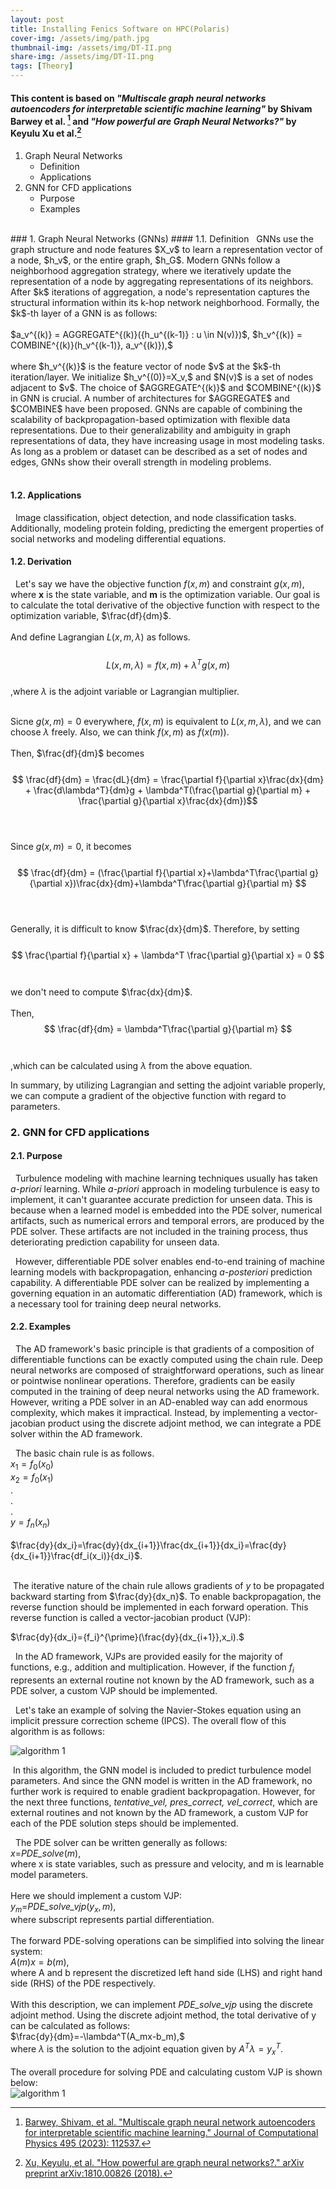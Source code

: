 ```yaml
---
layout: post
title: Installing Fenics Software on HPC(Polaris)
cover-img: /assets/img/path.jpg
thumbnail-img: /assets/img/DT-II.png
share-img: /assets/img/DT-II.png
tags: [Theory]
---
```


#### This content is based on *"Multiscale graph neural networks autoencoders for interpretable scientific machine learning"* by Shivam Barwey et al. [^1] and *"How powerful are Graph Neural Networks?"* by Keyulu Xu et al.[^2]
1. Graph Neural Networks 
   - Definition
   - Applications<br>
2. GNN for CFD applications
   - Purpose
   - Examples
   
<br>
### 1. Graph Neural Networks (GNNs)
#### 1.1. Definition
&nbsp; GNNs use the graph structure and node features $X_v$ to learn a representation vector of a node, $h_v$, or the entire graph, $h_G$. Modern GNNs follow a neighborhood aggregation strategy, where we iteratively update the representation of a node by aggregating representations of its neighbors. 
After $k$ iterations of aggregation, a node's representation captures the structural information within its k-hop network neighborhood.
Formally, the $k$-th layer of a GNN is as follows:  <br/><br/>
$a_v^{(k)} = AGGREGATE^{(k)}({h_u^{(k-1)} : u \in N(v)})$,   $h_v^{(k)} = COMBINE^{(k)}(h_v^{(k-1)}, a_v^{(k)}),$ <br/><br/>
where $h_v^{(k)}$ is the feature vector of node $v$ at the $k$-th iteration/layer.
We initialize $h_v^{(0)}=X_v,$ and $N(v)$ is a set of nodes adjacent to $v$. 
The choice of $AGGREGATE^{(k)}$ and $COMBINE^{(k)}$ in GNN is crucial.
A number of architectures for $AGGREGATE$ and $COMBINE$ have been proposed.  
GNNs are capable of combining the scalability of backpropagation-based optimization with flexible data representations.
Due to their generalizability and ambiguity in graph representations of data, they have increasing usage in most modeling tasks.
As long as a problem or dataset can be described as a set of nodes and edges, GNNs show their overall strength in modeling problems. <br/><br/>


#### 1.2. Applications
&nbsp; Image classification, object detection, and node classification tasks. Additionally, modeling protein folding, predicting the emergent properties of social networks and modeling differential equations.

   

#### 1.2. Derivation
&nbsp; Let's say we have the objective function $f(x, m)$ and constraint $g(x, m)$, where **x** is the state variable, and **m** is the optimization variable. Our goal is to calculate the total derivative of the objective function with respect to the optimization variable, $\frac{df}{dm}$. <br/><br/>
And define Lagrangian $L(x, m, \lambda)$ as follows. <br/><br/>
 $$
 L(x, m, \lambda) = f(x, m) + \lambda^Tg(x, m) 
 $$ 
 <br>
 ,where $\lambda$ is the adjoint variable or Lagrangian multiplier.<br/><br/>
 
 Sicne $g(x,m) = 0$ everywhere, $f(x,m)$ is equivalent to $L(x, m, \lambda)$, and we can choose $\lambda$ freely. Also, we can think $f(x,m)$ as $f(x(m))$. <br/><br/>
 Then, $\frac{df}{dm}$ becomes <br/><br/>
 $$ \frac{df}{dm} = \frac{dL}{dm} = \frac{\partial f}{\partial x}\frac{dx}{dm} + \frac{d\lambda^T}{dm}g + \lambda^T(\frac{\partial g}{\partial m} + \frac{\partial g}{\partial x}\frac{dx}{dm})$$ <br/><br/>

 Since $g(x,m)=0$, it becomes <br/><br/>
 $$
 \frac{df}{dm} = (\frac{\partial f}{\partial x}+\lambda^T\frac{\partial g}{\partial x})\frac{dx}{dm}+\lambda^T\frac{\partial g}{\partial m}
 $$
 <br/><br/>

 Generally, it is difficult to know $\frac{dx}{dm}$. Therefore, by setting <br/><br/>
 $$
 \frac{\partial f}{\partial x} + \lambda^T \frac{\partial g}{\partial x} = 0
 $$
 <br/><br/>
 we don't need to compute $\frac{dx}{dm}$. <br/><br/>
 Then,
 $$
 \frac{df}{dm} = \lambda^T\frac{\partial g}{\partial m}
 $$
<br/><br/>
,which can be calculated using $\lambda$ from the above equation. <br>

In summary, by utilizing Lagrangian and setting the adjoint variable properly, we can compute a gradient of the objective function with regard to parameters.

### 2. GNN for CFD applications
#### 2.1. Purpose
&nbsp; Turbulence modeling with machine learning techniques usually has taken _a-priori_ learning. While _a-priori_ approach in modeling turbulence is easy to implement, it can't guarantee accurate prediction for unseen data. This is because when a learned model is embedded into the PDE solver, numerical artifacts, such as numerical errors and temporal errors, are produced by the PDE solver. These artifacts are not included in the training process, thus deteriorating prediction capability for unseen data.

&nbsp; However, differentiable PDE solver enables end-to-end training of machine learning models with backpropagation, enhancing _a-posteriori_ prediction capability. A differentiable PDE solver can be realized by implementing a governing equation in an automatic differentiation (AD) framework, which is a necessary tool for training deep neural networks. <br>

#### 2.2. Examples
&nbsp; The AD framework's basic principle is that gradients of a composition of differentiable functions can be exactly computed using the chain rule. Deep neural networks are composed of straightforward operations, such as linear or pointwise nonlinear operations. Therefore, gradients can be easily computed in the training of deep neural networks using the AD framework. However, writing a PDE solver in an AD-enabled way can add enormous complexity, which makes it impractical. Instead, by implementing a vector-jacobian product using the discrete adjoint method, we can integrate a PDE solver within the AD framework.

&nbsp; The basic chain rule is as follows. <br>
$x_1=f_0(x_0)$ <br>
$x_2=f_0(x_1)$ <br>
.<br>
.<br>
.<br>
$y=f_n(x_n)$ <br/><br/>
$\frac{dy}{dx_i}=\frac{dy}{dx_{i+1}}\frac{dx_{i+1}}{dx_i}=\frac{dy}{dx_{i+1}}\frac{df_i(x_i)}{dx_i}$.  <br/><br/>

&nbsp;The iterative nature of the chain rule allows gradients of $y$ to be propagated backward starting from $\frac{dy}{dx_n}$. To enable backpropagation, the reverse function should be implemented in each forward operation. This reverse function is called a vector-jacobian product (VJP): <br>

$\frac{dy}{dx_i}={f_i}^{\prime}(\frac{dy}{dx_{i+1}},x_i).$ <br>

&nbsp; In the AD framework, VJPs are provided easily for the majority of functions, e.g., addition and multiplication. However, if the function $f_i$ represents an external routine not known by the AD framework, such as a PDE solver, a custom VJP should be implemented. <br>

&nbsp; Let's take an example of solving the Navier-Stokes equation using an implicit pressure correction scheme (IPCS). The overall flow of this algorithm is as follows: <br>


![algorithm 1](/assets/img/IPCS_Algorithm1.png)

&nbsp;In this algorithm, the GNN model is included to predict turbulence model parameters. And since the GNN model is written in the AD framework, no further work is required to enable gradient backpropagation. However, for the next three functions, *tentative_vel, pres_correct, vel_correct*, which are external routines and not known by the AD framework, a custom VJP for each of the PDE solution steps should be implemented.<br>

&nbsp; The PDE solver can be written generally as follows: <br>
$x=$*PDE_solve*$(m),$ <br>
where x is state variables, such as pressure and velocity, and m is learnable model parameters. <br/><br/>
Here we should implement a custom VJP:<br>
$y_m=$*PDE_solve_vjp*$(y_x,m),$ <br>
where subscript represents partial differentiation. <br/><br/>
The forward PDE-solving operations can be simplified into solving the linear system: <br>
$A(m)x=b(m),$ <br>
where A and b represent the discretized left hand side (LHS) and right hand side (RHS) of the PDE respectively. <br/><br/>
With this description, we can implement *PDE_solve_vjp* using the discrete adjoint method. Using the discrete adjoint method, the total derivative of y can be calculated as follows:<br>
$\frac{dy}{dm}=-\lambda^T(A_mx-b_m),$<br>
where $\lambda$ is the solution to the adjoint equation given by $A^T\lambda=y_x^T.$ <br/><br/>
The overall procedure for solving PDE and calculating custom VJP is shown below: <br>
![algorithm 1](/assets/img/Algorithm2.png)



[^1]: [Barwey, Shivam, et al. "Multiscale graph neural network autoencoders for interpretable scientific machine learning." Journal of Computational Physics 495 (2023): 112537.](https://doi.org/10.1016/j.jcp.2023.112537) 
[^2]: [Xu, Keyulu, et al. "How powerful are graph neural networks?." arXiv preprint arXiv:1810.00826 (2018).](https://doi.org/10.48550/arXiv.1810.00826)
